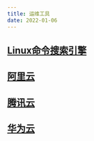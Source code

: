 ```yaml
---
title: 运维工具
date: 2022-01-06
---
```


## [Linux命令搜索引擎](https://wangchujiang.com/linux-command/)

## [阿里云](https://www.alibabacloud.com/)

## [腾讯云](https://cloud.tencent.com/)

## [华为云](https://activity.huaweicloud.com/)

